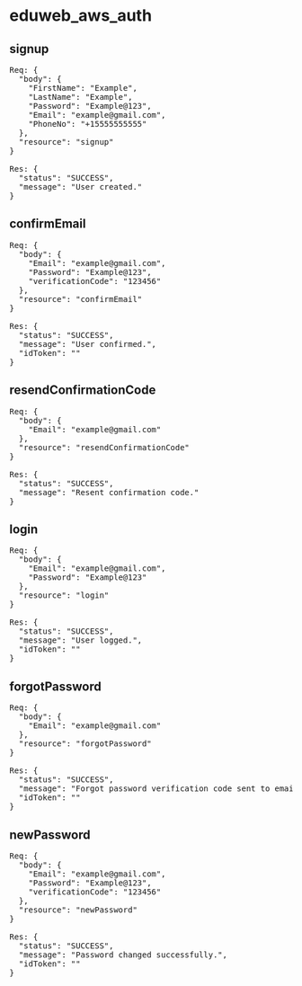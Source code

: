 # eduweb_aws_auth

## signup
<pre>
Req: {
  "body": {
    "FirstName": "Example",
    "LastName": "Example",
    "Password": "Example@123",
    "Email": "example@gmail.com",
    "PhoneNo": "+15555555555"
  },
  "resource": "signup"
}

Res: {
  "status": "SUCCESS",
  "message": "User created."
}
</pre>
## confirmEmail
<pre>
Req: {
  "body": {
    "Email": "example@gmail.com",
    "Password": "Example@123",
    "verificationCode": "123456"
  },
  "resource": "confirmEmail"
}

Res: {
  "status": "SUCCESS",
  "message": "User confirmed.",
  "idToken": ""
}
</pre>
## resendConfirmationCode
<pre>
Req: {
  "body": {
    "Email": "example@gmail.com"
  },
  "resource": "resendConfirmationCode"
}

Res: {
  "status": "SUCCESS",
  "message": "Resent confirmation code."
}
</pre>
## login
<pre>
Req: {
  "body": {
    "Email": "example@gmail.com",
    "Password": "Example@123"
  },
  "resource": "login"
}

Res: {
  "status": "SUCCESS",
  "message": "User logged.",
  "idToken": ""
}
</pre>
## forgotPassword
<pre>
Req: {
  "body": {
    "Email": "example@gmail.com"
  },
  "resource": "forgotPassword"
}

Res: {
  "status": "SUCCESS",
  "message": "Forgot password verification code sent to email.",
  "idToken": ""
}
</pre>
## newPassword
<pre>
Req: {
  "body": {
    "Email": "example@gmail.com",
    "Password": "Example@123",
    "verificationCode": "123456"
  },
  "resource": "newPassword"
}

Res: {
  "status": "SUCCESS",
  "message": "Password changed successfully.",
  "idToken": ""
}
</pre>
